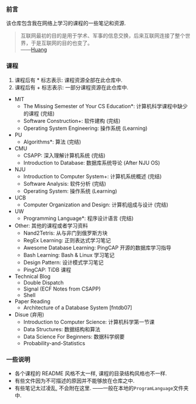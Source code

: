 ### 前言

该仓库包含我在网络上学习的课程的一些笔记和资源.

> 互联网最初的目的是用于学术、军事的信息交换，后来互联网连接了整个世界，于是互联网的目的也变了。<br/>——[Huang](https://huang-feiyu.github.io)

### 课程

1. 课程后有 \* 标志表示: 课程资源全部在此仓库中.
2. 课程后有 + 标志表示: 一部分课程资源在此仓库中.

* MIT
  * The Missing Semester of Your CS Education\*: 计算机科学课程中缺少的课程 (完结)
  * Software Construction+: 软件建构 (完结)
  * Operating System Engineering: 操作系统 (Learning)
* PU
  * Algorithms\*: 算法 (完结)
* CMU
  * CSAPP: 深入理解计算机系统 (完结)
  * Introduction to Database: 数据库系统导论 (After NJU OS)
* NJU
  * Introduction to Computer System+: 计算机系统概述 (完结)
  * Software Analysis: 软件分析 (完结)
  * Operating System: 操作系统 (Learning)
* UCB
  * Computer Organization and Design: 计算机组成与设计 (完结)
* UW
  * Programming Language\*: 程序设计语言 (完结)
* Other: 其他的课程或者学习资料
  * Nand2Tetris: 从与非门到俄罗斯方块
  * RegEx Learning: 正则表达式学习笔记
  * Awesome Database Learning: PingCAP 开源的数据库学习指导
  * Bash Learning: Bash & Linux 学习笔记
  * Design Pattern: 设计模式学习笔记
  * PingCAP: TiDB 课程
* Technical Blog
  * Double Dispatch
  * Signal (ECF Notes from CSAPP)
  * Shell
* Paper Reading
  * Architecture of a Database System [fntdb07]
* Disue (弃用)
  * Introduction to Computer Science: 计算机科学第一节课
  * Data Structures: 数据结构和算法
  * Data Science For Beginners: 数据科学纲要
  * Probability-and-Statistics

### 一些说明

* 各个课程的 README 风格不太一样, 课程的目录结构风格也不一样.
* 有些文件因为不可描述的原因并不能够放在仓库之中.
* 有些笔记太过凌乱, 不会附在这里. ——一般在本地的`ProgramLanguage`文件夹中.

